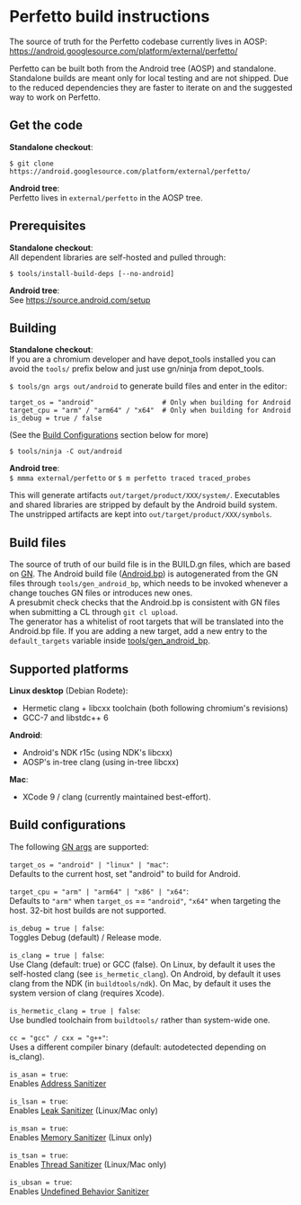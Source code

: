 # Perfetto build instructions

The source of truth for the Perfetto codebase currently lives in AOSP:
https://android.googlesource.com/platform/external/perfetto/

Perfetto can be built both from the Android tree (AOSP) and standalone.
Standalone builds are meant only for local testing and are not shipped.
Due to the reduced dependencies they are faster to iterate on and the
suggested way to work on Perfetto.

Get the code
------------
**Standalone checkout**:  
```
$ git clone https://android.googlesource.com/platform/external/perfetto/
```

**Android tree**:  
Perfetto lives in `external/perfetto` in the AOSP tree.


Prerequisites
-------------
**Standalone checkout**:  
All dependent libraries are self-hosted and pulled through:
```
$ tools/install-build-deps [--no-android]
```

**Android tree**:  
See https://source.android.com/setup


Building
--------
**Standalone checkout**:  
If you are a chromium developer and have depot_tools installed you can avoid
the `tools/` prefix below and just use gn/ninja from depot_tools.

`$ tools/gn args out/android` to generate build files and enter in the editor:

```
target_os = "android"                 # Only when building for Android
target_cpu = "arm" / "arm64" / "x64"  # Only when building for Android
is_debug = true / false
```

(See the [Build Configurations](#build-configurations) section below for more)

```
$ tools/ninja -C out/android
```

**Android tree**:  
`$ mmma external/perfetto`
or
`$ m perfetto traced traced_probes`

This will generate artifacts `out/target/product/XXX/system/`.
Executables and shared libraries are stripped by default by the Android build
system. The unstripped artifacts are kept into `out/target/product/XXX/symbols`.

Build files
-----------
The source of truth of our build file is in the BUILD.gn files, which are based on [GN][gn-quickstart].
The Android build file ([Android.bp](../Android.bp)) is autogenerated from the GN files
through `tools/gen_android_bp`, which needs to be invoked whenever a change
touches GN files or introduces new ones.  
A presubmit check checks that the Android.bp is consistent with GN files when
submitting a CL through `git cl upload`.  
The generator has a whitelist of root targets that will be translated into the
Android.bp file. If you are adding a new target, add a new entry to the
`default_targets` variable inside [tools/gen_android_bp](../tools/gen_android_bp).


Supported platforms
-------------------
**Linux desktop** (Debian Rodete):
  - Hermetic clang + libcxx toolchain (both following chromium's revisions)
  - GCC-7 and libstdc++ 6

**Android**:
  - Android's NDK r15c (using NDK's libcxx)
  - AOSP's in-tree clang (using in-tree libcxx)

**Mac**:
 - XCode 9 / clang (currently maintained best-effort).



Build configurations
--------------------
The following [GN args][gn-quickstart] are supported:

`target_os = "android" | "linux" | "mac"`:  
Defaults to the current host, set "android" to build for Android.

`target_cpu = "arm" | "arm64" | "x86" | "x64"`:  
Defaults to `"arm"` when `target_os` == `"android"`, `"x64"` when targeting the
host. 32-bit host builds are not supported.

`is_debug = true | false`:  
Toggles Debug (default) / Release mode.

`is_clang = true | false`:  
Use Clang (default: true) or GCC (false).
On Linux, by default it uses the self-hosted clang (see `is_hermetic_clang`).
On Android, by default it uses clang from the NDK (in `buildtools/ndk`).
On Mac, by default it uses the system version of clang (requires Xcode).

`is_hermetic_clang = true | false`:  
Use bundled toolchain from `buildtools/` rather than system-wide one.

`cc = "gcc" / cxx = "g++"`:  
Uses a different compiler binary (default: autodetected depending on is_clang).

`is_asan = true`:  
Enables [Address Sanitizer](https://github.com/google/sanitizers/wiki/AddressSanitizer)

`is_lsan = true`:  
Enables [Leak Sanitizer](https://github.com/google/sanitizers/wiki/AddressSanitizerLeakSanitizer)
(Linux/Mac only)

`is_msan = true`:  
Enables [Memory Sanitizer](https://github.com/google/sanitizers/wiki/MemorySanitizer)
(Linux only)

`is_tsan = true`:  
Enables [Thread Sanitizer](https://github.com/google/sanitizers/wiki/ThreadSanitizerCppManual)
(Linux/Mac only)

`is_ubsan = true`:  
Enables [Undefined Behavior Sanitizer](https://clang.llvm.org/docs/UndefinedBehaviorSanitizer.html)


[gn-quickstart]: https://chromium.googlesource.com/chromium/src/+/master/tools/gn/docs/quick_start.md
